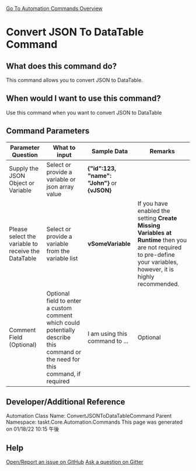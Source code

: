<!--TITLE: Convert JSON To DataTable Command -->
<!-- SUBTITLE: a command in the JSON Commands group. -->
[Go To Automation Commands Overview](/automation-commands.md)


# Convert JSON To DataTable Command


## What does this command do?
This command allows you to convert JSON to DataTable.


## When would I want to use this command?
Use this command when you want to convert JSON to DataTable


## Command Parameters
| Parameter Question   	| What to input  	|  Sample Data 	| Remarks  	|
| ---                    | ---               | ---           | ---       |
|Supply the JSON Object or Variable|Select or provide a variable or json array value|**{"id":123, "name": "John"}** or **{vJSON}**||
|Please select the variable to receive the DataTable|Select or provide a variable from the variable list|**vSomeVariable**|If you have enabled the setting **Create Missing Variables at Runtime** then you are not required to pre-define your variables, however, it is highly recommended.|
|Comment Field (Optional)|Optional field to enter a custom comment which could potentially describe this command or the need for this command, if required|I am using this command to ...|Optional|








## Developer/Additional Reference
Automation Class Name: ConvertJSONToDataTableCommand
Parent Namespace: taskt.Core.Automation.Commands
This page was generated on 01/18/22 10:15 午後


## Help
[Open/Report an issue on GitHub](https://github.com/saucepleez/taskt/issues/new)
[Ask a question on Gitter](https://gitter.im/taskt-rpa/Lobby)

